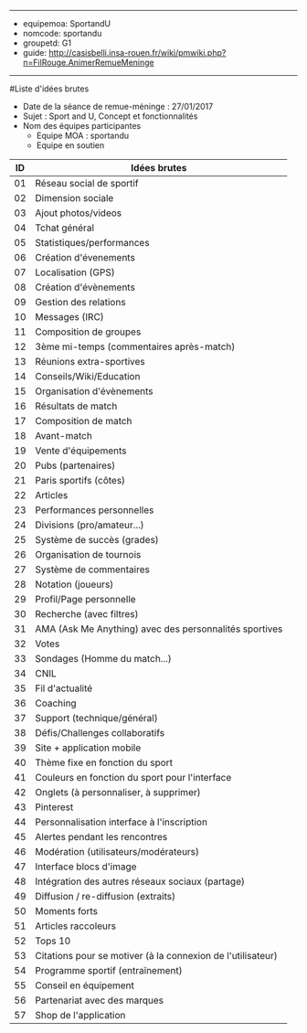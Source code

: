 
---
- equipemoa: SportandU
- nomcode: sportandu
- groupetd: G1
- guide: http://casisbelli.insa-rouen.fr/wiki/pmwiki.php?n=FilRouge.AnimerRemueMeninge
---


#Liste d'idées brutes
- Date de la séance de remue-méninge : 27/01/2017
- Sujet : Sport and U, Concept et fonctionnalités
- Nom des équipes participantes
  - Equipe MOA : sportandu
  - Equipe en soutien

| ID 	| Idées brutes 	|
|----	|--------------	|
|  01  	|         Réseau social de sportif     	|
|  02  	|        Dimension sociale      	|
|   03 	|      Ajout photos/videos        	|
|   04 	|        Tchat général      	|
|   05 	|        Statistiques/performances      	|
|  06  	|        Création d'évenements      	|
|  07  	|       Localisation (GPS)       	|
|    08   |            Création d'évènements                     |
|   09    |          Gestion des relations                       |
|   10    |        Messages (IRC)                         |
|   11    |          Composition de groupes                       |
|  12     |     3ème mi-temps (commentaires après-match)                            |
|   13    |              Réunions extra-sportives                   |
|   14    |              Conseils/Wiki/Education                   |
|  15      |        Organisation d'évènements                         |
|  16     |          Résultats de match                       |
|  17     |           Composition de match                      |
|   18    |        Avant-match                         |
|   19    |             Vente d'équipements                    |
|  20     |                Pubs (partenaires)                 |
|    21   |          Paris sportifs (côtes)                       |
|  22     |        Articles                          |
|  23     |         Performances personnelles                        |
|   24    |           Divisions (pro/amateur...)                      |
|   25    |           Système de succès (grades)                      |
|    26   |        Organisation de tournois                         |
|   27    |          Système de commentaires                       |
|   28    |          Notation (joueurs)                       |
|   29    |            Profil/Page personnelle                     |
|   30    |          Recherche (avec filtres)                       |
|    31   |        AMA (Ask Me Anything) avec des personnalités sportives                         |
|    32   |           Votes                      |
|  33     |         Sondages (Homme du match...)                        |
|  34     |             CNIL                    |
|   35    |            Fil d'actualité                     |
|  36     |         Coaching                        |
|  37     |          Support (technique/général)                       |
|  38     |       Défis/Challenges collaboratifs                          |
|  39     |         Site + application mobile                        |
|  40     |         Thème fixe en fonction du sport                        |
|  41     |         Couleurs en fonction du sport pour l'interface                        |
|  42     |            Onglets (à personnaliser, à supprimer)                     |
|  43     |         Pinterest                        |
|  44     |          Personnalisation interface à l'inscription                       |
|  45     |           Alertes pendant les rencontres                      |
|  46     |         Modération (utilisateurs/modérateurs)                        |
|  47     |         Interface blocs d'image                        |
|  48     |       Intégration des autres réseaux sociaux (partage)                          |
|  49     |       Diffusion / re-diffusion (extraits)                          |
|  50     |       Moments forts                          |
|  51     |        Articles raccoleurs                       |
|  52     |        Tops 10                         |
|  53     |      Citations pour se motiver (à la connexion de l'utilisateur)                           |
|  54     |      Programme sportif (entraînement)                           |
|  55     |      Conseil en équipement                          |
|  56     |      Partenariat avec des marques                           |
|  57     |      Shop de l'application                           |







